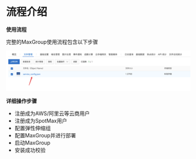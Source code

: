 # 流程介绍

**使用流程**

完整的MaxGroup使用流程包含以下步骤

![](../../.gitbook/assets/image%20%2867%29.png)

**详细操作步骤**

* 注册成为AWS/阿里云等云商用户
* 注册成为SpotMax用户
* 配置弹性伸缩组
* 配置MaxGroup并进行部署
* 启动MaxGroup
* 安装成功校验

